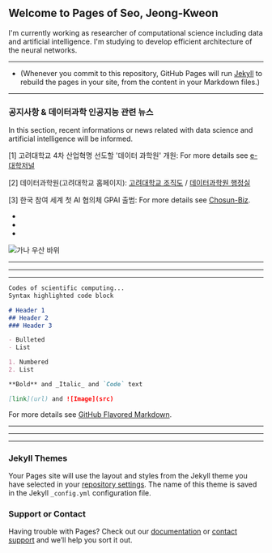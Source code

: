 ## Welcome to Pages of Seo, Jeong-Kweon

I'm currently working as researcher of computational science including data and artificial intelligence. I'm studying to develop efficient architecture of the neural networks.

*******************************************************************************
* (Whenever you commit to this repository, GitHub Pages will run [Jekyll](https://jekyllrb.com/) to rebuild the pages in your site, from the content in your Markdown files.)

*******************************************************************************

### 공지사항 & 데이터과학 인공지능 관련 뉴스
In this section, recent informations or news related with data science and artificial intelligence will be informed. 

[1] 고려대학교 4차 산업혁명 선도할 '데이터 과학원' 개원:
For more details see [e-대학저널](http://www.dhnews.co.kr/news/articleView.html?idxno=119645)

[2] 데이터과학원(고려대학교 홈페이지):
[고려대학교 조직도](http://www.korea.ac.kr/mbshome/mbs/university/subview.do?id=university_010107000000#map2) /
[데이터과학원 행정실](http://www.korea.ac.kr/cop/dept/deptMemberList.do?siteId=university&deptCode=KN02193&orgDeptCode=6677)

[3] 한국 참여 세계 첫 AI 협의체 GPAI 출범:
For more details see [Chosun-Biz](https://biz.chosun.com/site/data/html_dir/2020/06/15/2020061503778.html?utm_source=naver&utm_medium=original&utm_campaign=biz).

*

*

*

![가나 우산 바위](https://user-images.githubusercontent.com/26245409/84734475-e309f280-afdb-11ea-99bf-480949e8a69f.jpg)

*******************************************************************************

*******************************************************************************

*******************************************************************************

```markdown
Codes of scientific computing...
Syntax highlighted code block

# Header 1
## Header 2
### Header 3

- Bulleted
- List

1. Numbered
2. List

**Bold** and _Italic_ and `Code` text

[link](url) and ![Image](src)
```

For more details see [GitHub Flavored Markdown](https://guides.github.com/features/mastering-markdown/).

*******************************************************************************

*******************************************************************************

*******************************************************************************

### Jekyll Themes

Your Pages site will use the layout and styles from the Jekyll theme you have selected in your [repository settings](https://github.com/seojksc/seojksc.github.io/settings). The name of this theme is saved in the Jekyll `_config.yml` configuration file.

### Support or Contact

Having trouble with Pages? Check out our [documentation](https://help.github.com/categories/github-pages-basics/) or [contact support](https://github.com/contact) and we’ll help you sort it out.
